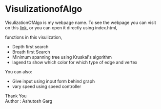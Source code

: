 # VisulizationofAlgo

VisulizationOfAlgo is my webpage name. To see the webpage you can visit on this [link](https://ashutosh321607.github.io/VisulizationofAlgo/),
or you can open it directly using index.html,

functions in this visulization,

  - Depth first search
  - Breath first Search
  - Minimum spanning tree using Kruskal's algorithm
  - lagend to show which color for which type of edge and vertex
  
You can also:
  
  - Give input using input form behind graph
  - vary speed using speed controller
    
Thank You    
Author : Ashutosh Garg
